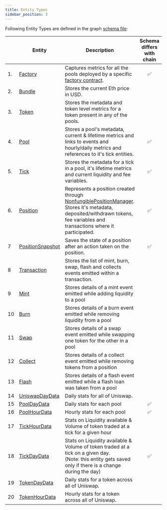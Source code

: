 ```yaml
---
title: Entity Types
sidebar_position: 3
---
```


Following Entity Types are defined in the graph [schema file](https://github.com/Uniswap/v3-subgraph/blob/main/schema.graphql):


||Entity|Description|Schema differs with chain|
|-|-|-|-|
|1.|[Factory](./schemas/factory.md) | Captures metrics for all the pools deployed by a specific [factory contract](./contracts/factory). |<center>:white_check_mark:</center>|
|2.|[Bundle](./schemas/bundle) | Stores the current Eth price in USD. ||
|3.|[Token](./schemas/token) | Stores the metadata and token level metrics for a token present in any of the pools. ||
|4.|[Pool](./schemas/pool) | Stores a pool's metadata, current & lifetime metrics and links to events and hourly/daily metrics and references to it's tick entities. |<center>:white_check_mark:</center>|
|5.|[Tick](./schemas/tick) | Stores the metadata for a tick in a pool, it's lifetime metrics and current liquidity and fee variables. |<center>:white_check_mark:</center>|
|6.|[Position](./schemas/position) | Represents a position created through [NonfungiblePositionManager](../contracts/nonfungiblepositionmanager). Stores it's metadata, deposited/withdrawn tokens, fee variables and transactions where it participated. |<center>:white_check_mark:</center>|
|7|[PositionSnapshot](./schemas/positionsnapshot) | Saves the state of a position after an action taken on the position. |<center>:white_check_mark:</center>|
|8|[Transaction](./schemas/transaction) | Stores the list of mint, burn, swap, flash and collects events emitted within a transaction. ||
|9|[Mint](./schemas/mint) | Stores details of a mint event emitted while adding liquidity to a pool ||
|10|[Burn](./schemas/burn) | Stores details of a burn event emitted while removing liquidity from a pool ||
|11|[Swap](./schemas/swap) | Stores details of a swap event emitted while swapping one token for the other in a pool ||
|12|[Collect](./schemas/collect) | Stores details of a collect event emitted while removing tokens from a position ||
|13|[Flash](./schemas/flash) | Stores details of a flash event emitted while a flash loan was taken from a pool ||
|14|[UniswapDayData](./schemas/uniswapdaydata)| Daily stats for all of Uniswap. ||
|15|[PoolDayData](./schemas/pooldaydata)| Daily stats for each pool |<center>:white_check_mark:</center>|
|16|[PoolHourData](./schemas/poolhourdata)| Hourly stats for each pool |<center>:white_check_mark:</center>|
|17|[TickHourData](./schemas/tickhourdata)| Stats on Liquidity available & Volume of token traded at a tick for a given hour ||
|18|[TickDayData](./schemas/tickdaydata)| Stats on Liquidity available & Volume of token traded at a tick on a given day. <br/>(Note: this entity gets saved only if there is a change during the day) |<center>:white_check_mark:</center>|
|19|[TokenDayData](./schemas/tokendaydata) | Daily stats for a token across all of Uniswap. ||
|20|[TokenHourData](./schemas/tokenhourdata) | Hourly stats for a token across all of Uniswap. ||
